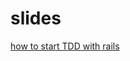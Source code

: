 # slides

<!-- [tutorial](https://zw963.github.io/how_to_start_tdd_with_rails/slides/tutorial) -->

[how to start TDD with rails](https://zw963.github.io/how_to_start_tdd_with_rails/slides/testing_with_rails)

<!-- [一起长大推送系统实践](https://zw963.github.io/how_to_start_tdd_with_rails/slides/pusher_practice) -->
